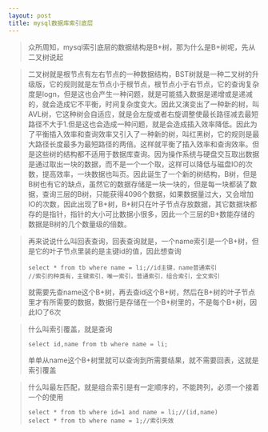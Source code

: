 ```yaml
---
layout: post
title: mysql数据库索引底层
---
```


> 众所周知，mysql索引底层的数据结构是B+树，那为什么是B+树呢，先从二叉树说起

> 二叉树就是根节点有左右节点的一种数据结构，BST树就是一种二叉树的升级版，它的规则就是左节点小于根节点，根节点小于右节点，它的查询复杂度是logn，但是这也会产生一种问题，就是可能插入数据是递增或是递减的，就会造成它不平衡，时间复杂度变大。因此又演变出了一种新的树，叫AVL树，它这种树会自适应，就是会左旋或者右旋调整使最长路径减去最短路径不大于1.但是这也会造成一种问题，就是会造成插入效率降低。因此为了平衡插入效率和查询效率又引入了一种新的树，叫红黑树，它的规则是最大路径长度最多为最短路径的两倍。这样就平衡了插入效率和查询效率。但是这些树的结构都不适用于数据库查询。因为操作系统与硬盘交互取出数据是通过取出一块的数据，而不是一个一个取，这样可以降低与磁盘IO的次数，提高效率，一块数据也叫页。因此诞生了一个新的树结构，B树，但是B树也有它的缺点，虽然它的数据存储是一块一块的，但是每一块都装了数据，查询三层的B树，只能获得4096个数据，如果数据量过大，又会增加IO的次数，因此出现了B+树，B+树只在叶子节点存放数据，其它数据块都存的是指针，指针的大小可比数据小很多，因此一个三层的B+数能存储的数据是B树的几个数量级的倍数。

> 再来说说什么叫回表查询，回表查询就是，一个name索引是一个B+树，但是它的叶子节点里装的是主键id的值，因此想查询
>
> ```mysql
> select * from tb where name = li;//id主键，name普通索引
> //索引的种类有，主键索引，唯一索引，普通索引，组合索引，全文索引
> ```
>
> 就需要先查name这个B+树，再去查id这个B+树，然后在B+树的叶子节点里才有所需要的数据，数据行是存储在一个B+树里的，不是每个B+树，因此IO了6次

> 什么叫索引覆盖，就是查询
>
> ```mysql
> select id,name from tb where name = li;
> ```
>
> 单单从name这个B+树里就可以查询到所需要结果，就不需要回表，这就是索引覆盖

> 什么叫最左匹配，就是组合索引是有一定顺序的，不能跨列，必须一个接着一个的使用
>
> ```mysql
> select * from tb where id=1 and name = li;//(id,name)
> select * from tb where name = 1;//索引失效
> ```

